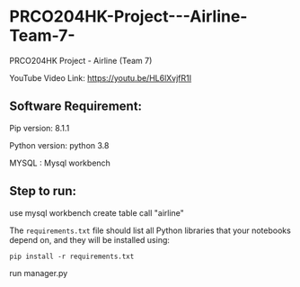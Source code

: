 # PRCO204HK-Project---Airline-Team-7-
PRCO204HK Project - Airline (Team 7)

YouTube Video Link: 
https://youtu.be/HL6lXvjfR1I

## Software Requirement:
Pip version: 8.1.1

Python version: python 3.8

MYSQL : Mysql workbench

## Step to run:
use mysql workbench create table call "airline"

The `requirements.txt` file should list all Python libraries that your notebooks
depend on, and they will be installed using:

```
pip install -r requirements.txt
```

run manager.py

